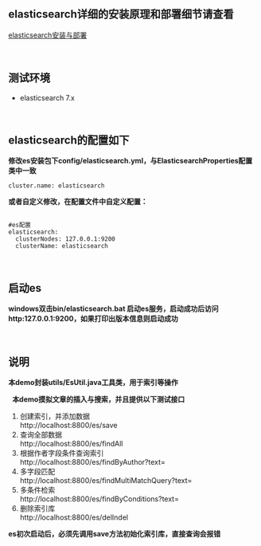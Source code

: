 ## **elasticsearch详细的安装原理和部署细节请查看**
[elasticsearch安装与部署](https://blog.csdn.net/jixieguang/article/details/110621561)

&nbsp;
## 测试环境
* elasticsearch 7.x

&nbsp;
## elasticsearch的配置如下
**修改es安装包下config/elasticsearch.yml，与ElasticsearchProperties配置类中一致**
```properties
cluster.name: elasticsearch
```

**或者自定义修改，在配置文件中自定义配置：**
```properties

#es配置
elasticsearch:
  clusterNodes: 127.0.0.1:9200
  clusterName: elasticsearch
```

&nbsp;
## 启动es
**windows双击bin/elasticsearch.bat 启动es服务，启动成功后访问http:127.0.0.1:9200，如果打印出版本信息则启动成功**

&nbsp;
## 说明
**本demo封装utils/EsUtil.java工具类，用于索引等操作**


&nbsp;
**本demo摸拟文章的插入与搜索，并且提供以下测试接口**

1. 创建索引，并添加数据  
http://localhost:8800/es/save 
2. 查询全部数据  
http://localhost:8800/es/findAll    
3. 根据作者字段条件查询索引  
http://localhost:8800/es/findByAuthor?text=
4. 多字段匹配  
http://localhost:8800/es/findMultiMatchQuery?text=  
5. 多条件检索   
http://localhost:8800/es/findByConditions?text=
6. 删除索引库  
http://localhost:8800/es/delIndel

**es初次启动后，必须先调用save方法初始化索引库，直接查询会报错**
